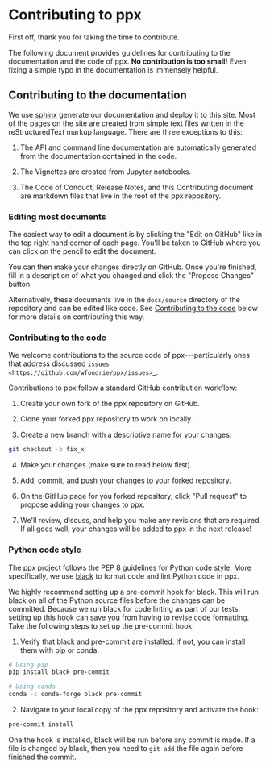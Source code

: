 # Contributing to ppx

First off, thank you for taking the time to contribute.

The following document provides guidelines for contributing to the
documentation and the code of ppx. **No contribution is too small!** Even
fixing a simple typo in the documentation is immensely helpful.


## Contributing to the documentation

We use [sphinx](https://www.sphinx-doc.org/en/master/) generate our
documentation and deploy it to this site. Most of the pages on the site are
created from simple text files written in the reStructuredText markup language.
There are three exceptions to this:

1. The API and command line documentation are automatically generated from the
   documentation contained in the code.

2. The Vignettes are created from Jupyter notebooks.

3. The Code of Conduct, Release Notes, and this Contributing document are 
   markdown files that live in the root of the ppx repository.

### Editing most documents

The easiest way to edit a document is by clicking the "Edit on GitHub" like in
the top right hand corner of each page. You'll be taken to GitHub where
you can click on the pencil to edit the document.

You can then make your changes directly on GitHub. Once you're finished, fill
in a description of what you changed and click the "Propose Changes" button.

Alternatively, these documents live in the `docs/source` directory of the
repository and can be edited like code. See [Contributing to the
code](#contributing-to-the-code) below for more details on contributing this
way.


### Contributing to the code

We welcome contributions to the source code of ppx---particularly ones that
address discussed `issues <https://github.com/wfondrie/ppx/issues>`_.

Contributions to ppx follow a standard GitHub contribution workflow:

1. Create your own fork of the ppx repository on GitHub.

2. Clone your forked ppx repository to work on locally.

3. Create a new branch with a descriptive name for your changes:

```bash
git checkout -b fix_x
```

4. Make your changes (make sure to read below first).

5. Add, commit, and push your changes to your forked repository.

6. On the GitHub page for you forked repository, click "Pull request" to propose
   adding your changes to ppx.

7. We'll review, discuss, and help you make any revisions that are required. If
   all goes well, your changes will be added to ppx in the next release!


### Python code style

The ppx project follows the [PEP 8
guidelines](https://www.python.org/dev/peps/pep-0008/) for Python code style.
More specifically, we use [black](https://black.readthedocs.io/en/stable/) to
format code and lint Python code in ppx.

We highly recommend setting up a pre-commit hook for black. This will run black
on all of the Python source files before the changes can be committed. Because
we run black for code linting as part of our tests, setting up this hook can
save you from having to revise code formatting. Take the following steps to set
up the pre-commit hook:

1. Verify that black and pre-commit are installed. If not, you can install them
   with pip or conda:

```bash
# Using pip
pip install black pre-commit

# Using conda
conda -c conda-forge black pre-commit
```

2. Navigate to your local copy of the ppx repository and activate the hook:
```bash
pre-commit install
```

One the hook is installed, black will be run before any commit is made. If a
file is changed by black, then you need to `git add` the file again before
finished the commit.
